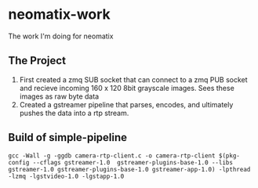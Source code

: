 # neomatix-work
The work I'm doing for neomatix

## The Project

1. First created a zmq SUB socket that can connect to a zmq PUB socket and recieve incoming 160 x 120 8bit grayscale images.
Sees these images as raw byte data
2. Created a gstreamer pipeline that parses, encodes, and ultimately pushes the data into a rtp stream.

## Build of simple-pipeline
`gcc -Wall -g -ggdb camera-rtp-client.c -o camera-rtp-client $(pkg-config --cflags gstreamer-1.0  gstreamer-plugins-base-1.0 --libs gstreamer-1.0 gstreamer-plugins-base-1.0 gstreamer-app-1.0) -lpthread -lzmq -lgstvideo-1.0 -lgstapp-1.0`
